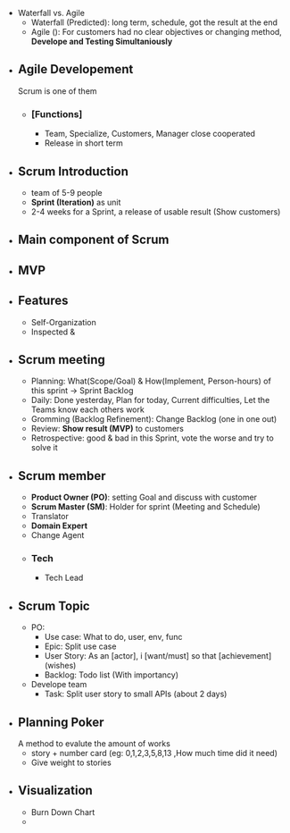 - Waterfall vs. Agile
	- Waterfall (Predicted): long term, schedule, got the result at the end
	- Agile (): For customers had no clear objectives or changing method, **Develope and Testing Simultaniously**
- ## Agile Developement
  Scrum is one of them
	- ### [Functions]
		- Team, Specialize, Customers, Manager close cooperated
		- Release in short term
- ## Scrum Introduction
	- team of 5-9 people
	- **Sprint (Iteration)** as unit
	- 2-4 weeks for a Sprint, a release of usable result (Show customers)
- ## Main component of Scrum
- ## MVP
- ## Features
	- Self-Organization
	- Inspected &
- ## Scrum meeting
	- Planning: What(Scope/Goal) & How(Implement, Person-hours) of this sprint -> Sprint Backlog
	- Daily: Done yesterday, Plan for today, Current difficulties, Let the Teams know each others work
	- Gromming (Backlog Refinement): Change Backlog (one in one out)
	- Review: **Show result (MVP)** to customers
	- Retrospective: good & bad in this Sprint, vote the worse and try to solve it
- ## Scrum member
	- **Product Owner (PO)**: setting Goal and discuss with customer
	- **Scrum Master (SM)**: Holder for sprint (Meeting and Schedule)
	- Translator
	- **Domain Expert**
	- Change Agent
	- ### Tech
		- Tech Lead
- ## Scrum Topic
	- PO:
		- Use case: What to do, user, env, func
		- Epic: Split use case
		- User Story: As an [actor], i [want/must] so that [achievement] (wishes)
		- Backlog: Todo list (With importancy)
	- Develope team
		- Task: Split user story to small APIs (about 2 days)
- ## Planning Poker
  A method to evalute the amount of works
	- story + number card (eg: 0,1,2,3,5,8,13 ,How much time did it need)
	- Give weight to stories
- ## Visualization
	- Burn Down Chart
	-